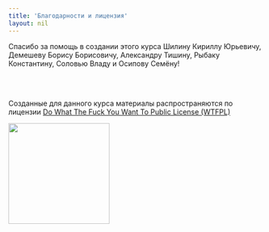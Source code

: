 ```yaml
---
title: 'Благодарности и лицензия'
layout: nil
---
```


Спасибо за помощь в создании этого курса Шилину Кириллу Юрьевичу, Демешеву Борису Борисовичу, Александру Тишину, Рыбаку Константину, Соловью Владу и Осипову Семёну!

<br>
<br>

Созданные для данного курса материалы распространяются по лицензии [Do What The Fuck You Want To Public License (WTFPL)](http://www.wtfpl.net/)

<img align="center" src="https://raw.githubusercontent.com/FUlyankin/LaTeX/master/settings_instruction/lion.png" height="200" width="200"> 
<br>
<br>

